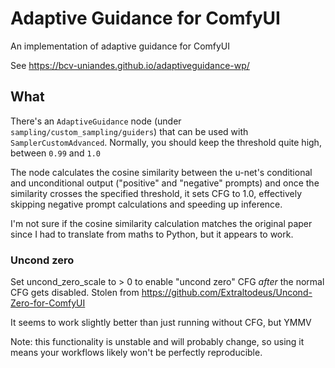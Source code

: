 # Adaptive Guidance for ComfyUI

An implementation of adaptive guidance for ComfyUI

See https://bcv-uniandes.github.io/adaptiveguidance-wp/

## What

There's an `AdaptiveGuidance` node (under `sampling/custom_sampling/guiders`) that can be used with `SamplerCustomAdvanced`. Normally, you should keep the threshold quite high, between `0.99` and `1.0`

The node calculates the cosine similarity between the u-net's conditional and unconditional output ("positive" and "negative" prompts) and once the similarity crosses the specified threshold, it sets CFG to 1.0, effectively skipping negative prompt calculations and speeding up inference.

I'm not sure if the cosine similarity calculation matches the original paper since I had to translate from maths to Python, but it appears to work.

### Uncond zero

Set uncond_zero_scale to > 0 to enable "uncond zero" CFG *after* the normal CFG gets disabled. Stolen from https://github.com/Extraltodeus/Uncond-Zero-for-ComfyUI

It seems to work slightly better than just running without CFG, but YMMV

Note: this functionality is unstable and will probably change, so using it means your workflows likely won't be perfectly reproducible.
